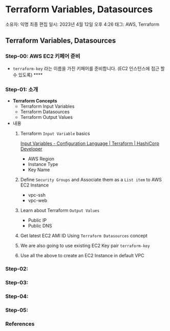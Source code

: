 # Terraform Variables, Datasources

소유자: 익명
최종 편집 일시: 2023년 4월 12일 오후 4:26
태그: AWS, Terraform

## **Terraform Variables, Datasources**

### **Step-00: AWS EC2 키페어 준비**

- `terraform-key` 라는 이름을 가진 키페어를 준비합니다. (EC2 인스턴스에 접근 할 수 있도록) ****

### **Step-01: 소개**

- **Terraform Concepts**
    - Terraform Input Variables
    - Terraform Datasources
    - Terraform Output Values
- 내용
    1. Terraform `Input Variable` basics
        
        [Input Variables - Configuration Language | Terraform | HashiCorp Developer](https://developer.hashicorp.com/terraform/language/values/variables)
        
        - AWS Region
        - Instance Type
        - Key Name
    2. Define `Security Groups` and Associate them as a `List item` to AWS EC2 Instance
        - vpc-ssh
        - vpc-web
    3. Learn about Terraform `Output Values`
        - Public IP
        - Public DNS
    4. Get latest EC2 AMI ID Using `Terraform Datasources` concept
    5. We are also going to use existing EC2 Key pair `terraform-key`
    6. Use all the above to create an EC2 Instance in default VPC

### **Step-02:**

### **Step-03:**

### **Step-04:**

### **Step-05:**

### References